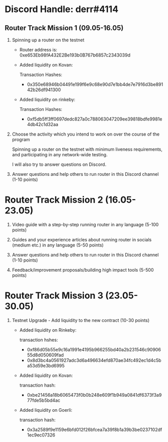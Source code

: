 # Discord Handle: derr#4114
## Router Track Mission 1 (09.05-16.05)

1) Spinning up a router on the testnet

    - Router address is: 0xe653Eb98fA432E2Be193b0B767b6857c2343039d



    - Added liquidity on Kovan:

        Transaction Hashes:    
        - 0x350e68946b04491e199f6e9c68e90d7e1bb4de7e7916d3be89142b26df941300
      

    - Added liquidity on rinkeby:

        Transaction Hashes:
        - 0xf5db5ff3ff0697dedc827a0c788063047209ee39818bdfe9981e4db42c1d32aa
        

  

2) Choose the activity which you intend to work on over the course of the program

    Spinning up a router on the testnet with minimum liveness requirements, and participating in any network-wide testing.
    
    I will also try to answer questions on Discord.

3) Answer questions and help others to run router in this Discord channel (1-10 points)

# Router Track Mission 2 (16.05-23.05)

1) Video guide with a step-by-step running router in any language (5-100 points)


2) Guides and your experience articles about running router in socials (medium etc.) in any language (5-50 points)


3) Answer questions and help others to run router in this Discord channel (1-10 points)


4) Feedback/improvement proposals/building high impact tools (5-500 points)

# Router Track Mission 3 (23.05-30.05)

1) Testnet Upgrade - Add liquidity to the new contract (10-30 points)

    - Added liquidity on Rinkeby:

        transaction hshes: 
        - 0xf86d05b55e9c16a1991e4195b966255bd40a2b231546c9090655d8d050609fad
        - 0x8d3bc4a0561927adc3d6a496634efd870ae34fc492ec1d4c5ba53d59e3bd6995
        
        
    - Added liquidity on Kovan:

        transaction hash:  
        - 0xbe21456a18b6065473f0b0b248e609f1b949a0841df6373f3a977fde5b5bd4ac

    - Added liquidity on Goerli:

        transaction hash: 
        - 0x3a2589f9e1159e6bfd012f26bfcea7a39f8b1a39b3be0237102df1ec9ec07326
